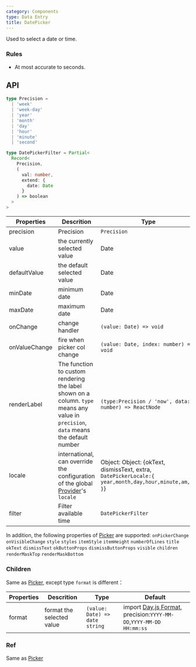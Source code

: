```yaml
---
category: Components
type: Data Entry
title: DatePicker
---
```


Used to select a date or time.

### Rules
- At most accurate to seconds.


## API

```ts
type Precision =
  | 'week'
  | 'week-day'
  | 'year'
  | 'month'
  | 'day'
  | 'hour'
  | 'minute'
  | 'second'

type DatePickerFilter = Partial<
  Record<
    Precision,
    (
      val: number,
      extend: {
        date: Date
      }
    ) => boolean
  >
>
```

Properties | Descrition | Type | Default | Version
-----------|------------|------|--------|--------
| precision  | Precision | `Precision` | `day` |`5.1.0`|
| value | the currently selected value | Date | - ||
| defaultValue | the default selected value | Date | - ||
| minDate   | minimum date | Date  |  2000-1-1  ||
| maxDate   | maximum date | Date  |  2030-1-1  ||
| onChange  | change handler | `(value: Date) => void` |  -  ||
| onValueChange | fire when picker col change | `(value: Date, index: number) => void` | - ||
| renderLabel | The function to custom rendering the label shown on a column. `type` means any value in `precision`, `data` means the default number | `(type:Precision / 'now', data: number) => ReactNode` | - ||
| locale | international, can override the configuration of the global [Provider](/components/provider)'s `locale` | Object: Object: {okText, dismissText, extra, `DatePickerLocale:{ year,month,day,hour,minute,am,pm }`} | - |
| filter  | Filter available time	 | `DatePickerFilter` | - | `5.1.0` |


In addition, the following properties of [Picker](/components/picker) are supported: `onPickerChange` `onVisibleChange` `style` `styles` `itemStyle` `itemHeight` `numberOfLines` `title` `okText` `dismissText` `okButtonProps` `dismissButtonProps` `visible` `children` `renderMaskTop` `renderMaskBottom`

### Children
Same as [Picker](/components/picker#children), except type `format` is different：

Properties | Descrition | Type | Default
----|-----|------|------
| format  | format the selected value |`(value: Date) => date string` | import [Day.js Format](https://day.js.org/docs/en/parse/string-format), precision:`YYYY-MM-DD`,`YYYY-MM-DD HH:mm:ss`|

### Ref
Same as [Picker](/components/picker#ref)